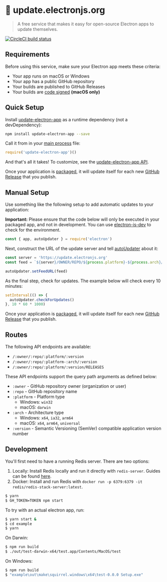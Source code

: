 # 📡 update.electronjs.org

> A free service that makes it easy for open-source Electron apps to update themselves.

[![CircleCI build status](https://circleci.com/gh/electron/update.electronjs.org/tree/main.svg?style=shield)](https://circleci.com/gh/electron/update.electronjs.org/tree/main)

## Requirements

Before using this service, make sure your Electron app meets these criteria:

- Your app runs on macOS or Windows
- Your app has a public GitHub repository
- Your builds are published to GitHub Releases
- Your builds are [code signed] **(macOS only)**

## Quick Setup

Install [update-electron-app] as a runtime dependency (not a devDependency):

```sh
npm install update-electron-app --save
```

Call it from in your [main process] file:

```js
require('update-electron-app')()
```

And that's all it takes! To customize, see the [update-electron-app API].

Once your application is [packaged](https://electronjs.org/docs/tutorial/application-distribution),
it will update itself for each new
[GitHub Release](https://help.github.com/articles/creating-releases/) that you
publish.

## Manual Setup

Use something like the following setup to add automatic updates to your application:

**Important:** Please ensure that the code below will only be executed in
your packaged app, and not in development. You can use
[electron-is-dev](https://github.com/sindresorhus/electron-is-dev) to check for
the environment.

```javascript
const { app, autoUpdater } = require('electron')
```

Next, construct the URL of the update server and tell
[autoUpdater](https://electronjs.org/docs/api/auto-updater) about it:

```javascript
const server = 'https://update.electronjs.org'
const feed = `${server}/OWNER/REPO/${process.platform}-${process.arch}/${app.getVersion()}`

autoUpdater.setFeedURL(feed)
```

As the final step, check for updates. The example below will check every 10
minutes:

```javascript
setInterval(() => {
  autoUpdater.checkForUpdates()
}, 10 * 60 * 1000)
```

Once your application is [packaged](https://electronjs.org/docs/tutorial/application-distribution),
it will update itself for each new
[GitHub Release](https://help.github.com/articles/creating-releases/) that you
publish.

## Routes

The following API endpoints are available:

- `/:owner/:repo/:platform/:version`
- `/:owner/:repo/:platform-:arch/:version`
- `/:owner/:repo/:platform/:version/RELEASES`

These API endpoints support the query path arguments as defined below:
- `:owner` - GitHub repository owner (organization or user)
- `:repo` - GitHub repository name
- `:platform` - Platform type
  - Windows: `win32`
  - macOS: `darwin`
- `:arch` - Architecture type
  - Windows: `x64`, `ia32`, `arm64`
  - macOS: `x64`, `arm64`, `universal`
- `:version` - Semantic Versioning (SemVer) compatible application version number
  

## Development

You'll first need to have a running Redis server. There are two options:

1) Locally: Install Redis locally and run it directly with `redis-server`. Guides can be found [here](https://redis.io/docs/getting-started/installation/install-redis-on-mac-os/).
2) Docker: Install and run Redis with `docker run -p 6379:6379 -it redis/redis-stack-server:latest`.

```bash
$ yarn
$ GH_TOKEN=TOKEN npm start
```

To try with an actual electron app, run:

```bash
$ yarn start &
$ cd example
$ yarn
```

On Darwin:

```bash
$ npm run build
$ ./out/test-darwin-x64/test.app/Contents/MacOS/test
```

On Windows:

```bash
$ npm run build
$ "example\out\make\squirrel.windows\x64\test-0.0.0 Setup.exe"
```

[update-electron-app API]: https://github.com/electron/update-electron-app#api
[update-electron-app]: https://github.com/electron/update-electron-app
[main process]: https://electronjs.org/docs/glossary#main-process
[code signed]: https://github.com/electron/electron/blob/main/docs/tutorial/code-signing.md
